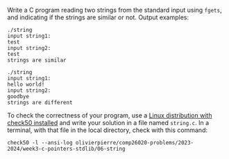 Write a C program reading two strings from the standard input using `fgets`,
and indicating if the strings are similar or not. Output examples:

```shell
./string
input string1:
test
input string2:
test
strings are similar

./string
input string1:
hello world!
input string2:
goodbye
strings are different
```

To check the correctness of your program, use a
[Linux distribution with check50 installed](https://github.com/olivierpierre/comp26020-devcontainer)
and write your solution in a file named `string.c`. In a
terminal, with that file in the local directory, check with this command:

```shell
check50 -l --ansi-log olivierpierre/comp26020-problems/2023-2024/week3-c-pointers-stdlib/06-string
```
